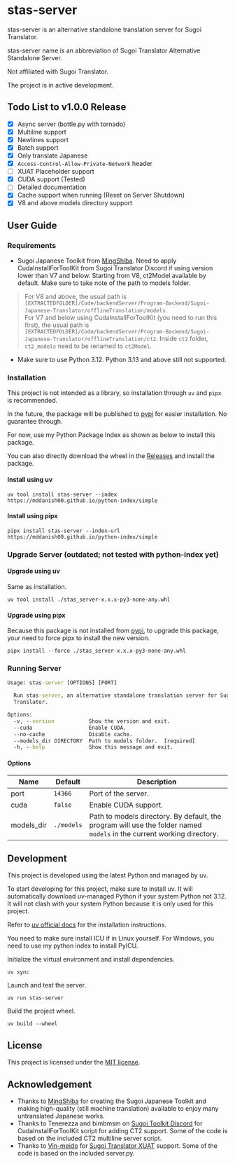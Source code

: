 # stas-server

stas-server is an alternative standalone translation server for Sugoi Translator.

stas-server name is an abbreviation of Sugoi Translator Alternative Standalone Server.

Not affiliated with Sugoi Translator.

The project is in active development.

## Todo List to v1.0.0 Release

- [x] Async server (bottle.py with tornado)
- [x] Multiline support
- [x] Newlines support
- [x] Batch support
- [x] Only translate Japanese
- [x] `Access-Control-Allow-Private-Network` header
- [ ] XUAT Placeholder support
- [X] CUDA support (Tested)
- [ ] Detailed documentation
- [X] Cache support when running (Reset on Server Shutdown)
- [X] V8 and above models directory support

## User Guide

### Requirements

- Sugoi Japanese Toolkit from [MingShiba](https://www.patreon.com/mingshiba). Need to apply CudaInstallForToolKit from Sugoi Translator Discord if using version lower than V7 and below. Starting from V8, ct2Model available by default. Make sure to take note of the path to models folder.

> For V8 and above, the usual path is `[EXTRACTEDFOLDER]/Code/backendServer/Program-Backend/Sugoi-Japanese-Translator/offlineTranslation/models`.  
> For V7 and below using CudaInstallForToolKit (you need to run this first), the usual path is `[EXTRACTEDFOLDER]/Code/backendServer/Program-Backend/Sugoi-Japanese-Translator/offlineTranslation/ct2`. Inside `ct2` folder, `ct2_models` need to be renamed to `ct2Model`.

- Make sure to use Python 3.12. Python 3.13 and above still not supported.

### Installation

This project is not intended as a library, so installation through `uv` and `pipx` is recommended.

In the future, the package will be published to [pypi](https://pypi.org/) for easier installation. No guarantee through.

For now, use my Python Package Index as shown as below to install this package.

You can also directly download the wheel in the [Releases](https://github.com/mddanish00/stas-server/releases) and install the package.

#### Install using uv

```commandline
uv tool install stas-server --index https://mddanish00.github.io/python-index/simple
```

#### Install using pipx

```commandline
pipx install stas-server --index-url https://mddanish00.github.io/python-index/simple
```

### Upgrade Server (outdated; not tested with python-index yet)

#### Upgrade using uv

Same as installation.

```commandline
uv tool install ./stas_server-x.x.x-py3-none-any.whl
```

#### Upgrade using pipx

Because this package is not installed from [pypi](https://pypi.org/), to upgrade this package, your need to force pipx to install the new version.

```commandline
pipx install --force ./stas_server-x.x.x-py3-none-any.whl
```

### Running Server

```cmd
Usage: stas-server [OPTIONS] [PORT]

  Run stas-server, an alternative standalone translation server for Sugoi
  Translator.

Options:
  -v, --version           Show the version and exit.
  --cuda                  Enable CUDA.
  --no-cache              Disable cache.
  --models_dir DIRECTORY  Path to models folder.  [required]
  -h, --help              Show this message and exit.
```

#### Options

|Name|Default|Description|
|----|-------|-----------|
|port|`14366`|Port of the server.|
|cuda|`false`|Enable CUDA support.|
|models_dir|`./models`|Path to models directory. By default, the program will use the folder named `models` in the current working directory.|

## Development

This project is developed using the latest Python and managed by uv.

To start developing for this project, make sure to install uv. It will automatically download uv-managed Python if your system Python not 3.12. It will not clash with your system Python because it is only used for this project.

Refer to [uv official docs](https://docs.astral.sh/uv/getting-started/installation/) for the installation instructions.

You need to make sure install ICU if in Linux yourself. For Windows, you need to use my python index to install PyICU.

Initialize the virtual environment and install dependencies.

```commandline
uv sync
```

Launch and test the server.

```commandline
uv run stas-server
```

Build the project wheel.

```commandline
uv build --wheel
```

## License

This project is licensed under the [MIT license](./LICENSE).

## Acknowledgement

- Thanks to [MingShiba](https://www.patreon.com/mingshiba) for creating the Sugoi Japanese Toolkit and making high-quality (still machine translation) available to enjoy many untranslated Japanese works.
- Thanks to Tenerezza and bimbmsm on [Sugoi Toolkit Discord](https://discord.gg/XFbWSjMHJh) for CudaInstallForToolKit script for adding CT2 support. Some of the code is based on the included CT2 multiline server script.
- Thanks to [Vin-meido](https://github.com/Vin-meido) for [Sugoi Translator XUAT](https://github.com/Vin-meido/XUnity-AutoTranslator-SugoiOfflineTranslatorEndpoint) support. Some of the code is based on the included server.py.
